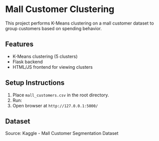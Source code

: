# Mall Customer Clustering

This project performs K-Means clustering on a mall customer dataset to group customers based on spending behavior.

## Features

- K-Means clustering (5 clusters)
- Flask backend
- HTML/JS frontend for viewing clusters

## Setup Instructions

1. Place `mall_customers.csv` in the root directory.
2. Run:
3. Open browser at `http://127.0.0.1:5000/`

## Dataset

Source: Kaggle - Mall Customer Segmentation Dataset
